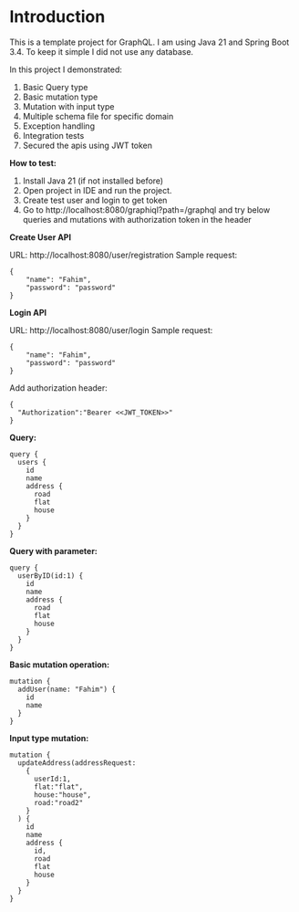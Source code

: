 # Introduction

This is a template project for GraphQL. I am using Java 21
and Spring Boot 3.4. To keep it simple I did not use any database.

In this project I demonstrated:
1. Basic Query type
2. Basic mutation type
3. Mutation with input type
4. Multiple schema file for specific domain
5. Exception handling
6. Integration tests
7. Secured the apis using JWT token

**How to test:**
1. Install Java 21 (if not installed before)
2. Open project in IDE and run the project. 
3. Create test user and login to get token
4. Go to http://localhost:8080/graphiql?path=/graphql and try below queries and mutations with authorization token in the header

**Create User API**

URL: http://localhost:8080/user/registration
Sample request:
```agsl
{
    "name": "Fahim",
    "password": "password"
}
```

**Login API**

URL: http://localhost:8080/user/login
Sample request:
```agsl
{
    "name": "Fahim",
    "password": "password"
}
```

Add authorization header:

```agsl
{
  "Authorization":"Bearer <<JWT_TOKEN>>"
}
```

**Query:**
```
query {
  users {
    id
    name
    address {
      road
      flat
      house
    }
  }
}
```
**Query with parameter:**
```
query {
  userByID(id:1) {
    id
    name
    address {
      road
      flat
      house
    }
  }
}
```
**Basic mutation operation:**
```
mutation {
  addUser(name: "Fahim") {
    id
    name
  }
}
```

**Input type mutation:**
```
mutation {
  updateAddress(addressRequest: 
    {
      userId:1, 
      flat:"flat", 
      house:"house", 
      road:"road2"
    }
  ) {
    id
    name
    address {
      id,
      road
      flat
      house
    }
  }
}
```